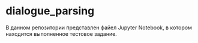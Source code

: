 # dialogue_parsing
В данном репозитории представлен файел Jupyter Notebook, в котором находится выполненное тестовое задание. 

